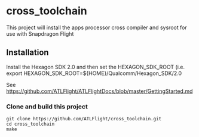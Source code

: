 # cross_toolchain

This project will install the apps processor cross compiler and sysroot
for use with Snapdragon Flight

## Installation
Install the Hexagon SDK 2.0 and then set the HEXAGON_SDK_ROOT
(i.e. export HEXAGON_SDK_ROOT=${HOME}/Qualcomm/Hexagon_SDK/2.0

See https://github.com/ATLFlight/ATLFlightDocs/blob/master/GettingStarted.md

### Clone and build this project

```
git clone https://github.com/ATLFlight/cross_toolchain.git
cd cross_toolchain
make
```
